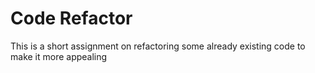 # Code Refactor

This is a short assignment on refactoring some already existing code to make it more appealing
